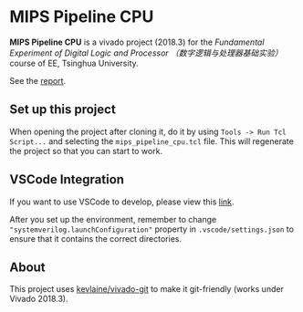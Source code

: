 # MIPS Pipeline CPU

**MIPS Pipeline CPU** is a vivado project (2018.3) for the _Fundamental Experiment of Digital Logic and Processor （数字逻辑与处理器基础实验）_ course of EE, Tsinghua University.

See the [report](./reports/report.md).

## Set up this project

When opening the project after cloning it, do it by using `Tools -> Run Tcl Script...` and selecting the `mips_pipeline_cpu.tcl` file. This will regenerate the project so that you can start to work.

## VSCode Integration
If you want to use VSCode to develop, please view this [link](https://github.com/RainEggplant/vscode-verilog-integration).

After you set up the environment, remember to change `"systemverilog.launchConfiguration"` property in `.vscode/settings.json` to ensure that it contains the correct directories.

## About

This project uses [kevlaine/vivado-git](https://github.com/kevlaine/vivado-git) to make it git-friendly (works under Vivado 2018.3).

